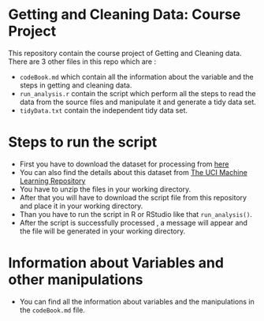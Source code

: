 # Getting and Cleaning Data: Course Project

This repository contain the course project of Getting and Cleaning data. There are 3 other  files in this repo which are :
  
  * `codeBook.md` which contain all the information about the variable and the steps in getting and cleaning data.
  * `run_analysis.r` contain the script which perform all the steps to read the data from the source files and manipulate it and generate a tidy data set.
  * `tidyData.txt` contain the independent tidy data set.
  
# Steps to run the script
  
  * First you have to download the dataset for processing from [here](https://d396qusza40orc.cloudfront.net/getdata%2Fprojectfiles%2FUCI%20HAR%20Dataset.zip)
  * You can also find the details about this dataset from [The UCI Machine Learning Repository](http://archive.ics.uci.edu/ml/datasets/Human+Activity+Recognition+Using+Smartphones)
  * You have to unzip the files in your working directory.
  * After that you will have to download the script file from this repository and place it in your working directory.
  * Than you have to run the script in R or RStudio like that `run_analysis()`.
  * After the script is successfully processed , a message will appear and the file will be generated in your working directory.
  
  
# Information about Variables and other manipulations
  
  * You can find all the information about variables and the manipulations in the `codeBook.md` file.
  
  

  
  


